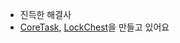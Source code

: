 - 진득한 해결사
- [CoreTask](https://apps.apple.com/app/coretask/id6478839577), [LockChest](https://apps.apple.com/app/lockchest/id6477859494)을 만들고 있어요
